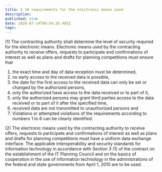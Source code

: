 ```yaml
---
title: § 10 requirements for the electronic means used
description: 
published: true
date: 2020-07-14T08:54:26.485Z
tags: 
---
```


(1) The contracting authority shall determine the level of security required for the electronic means. Electronic means used by the contracting authority to receive offers, requests to participate and confirmations of interest as well as plans and drafts for planning competitions must ensure that
1. the exact time and day of data reception must be determined,
2. no early access to the received data is possible,
3. the date for the first access to the received data can only be set or changed by the authorized persons,
4. only the authorized have access to the data received or to part of it,
5. only the authorized persons may grant third parties access to the data received or to part of it after the specified time,
6. received data are not transmitted to unauthorized persons and
7. Violations or attempted violations of the requirements according to numbers 1 to 6 can be clearly identified.

(2) The electronic means used by the contracting authority to receive offers, requests to participate and confirmations of interest as well as plans and drafts for planning competitions must have a uniform data exchange interface. The applicable interoperability and security standards for information technology in accordance with Section 3 (1) of the contract on the establishment of the IT Planning Council and on the basics of cooperation in the use of information technology in the administrations of the federal and state governments from April 1, 2010 are to be used.